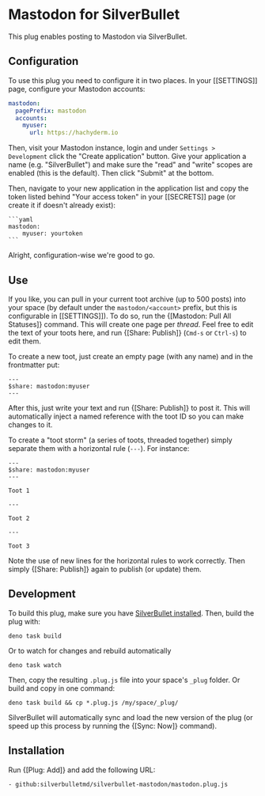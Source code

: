 # Mastodon for SilverBullet

This plug enables posting to Mastodon via SilverBullet.

## Configuration
To use this plug you need to configure it in two places. In your [[SETTINGS]] page, configure your Mastodon accounts:

```yaml
mastodon:
  pagePrefix: mastodon
  accounts:
    myuser:
      url: https://hachyderm.io
```

Then, visit your Mastodon instance, login and under `Settings > Development` click the "Create application" button. Give your application a name (e.g. "SilverBullet") and make sure the "read" and "write" scopes are enabled (this is the default). Then click "Submit" at the bottom.

Then, navigate to your new application in the application list and copy the token listed behind "Your access token" in your [[SECRETS]] page (or create it if doesn't already exist):

    ```yaml
    mastodon:
        myuser: yourtoken
    ```

Alright, configuration-wise we're good to go. 

## Use
If you like, you can pull in your current toot archive (up to 500 posts) into your space (by default under the `mastodon/<account>` prefix, but this is configurable in [[SETTINGS]]). To do so, run the {[Mastodon: Pull All Statuses]} command. This will create one page per _thread_. Feel free to edit the text of your toots here, and run {[Share: Publish]} (`Cmd-s` or `Ctrl-s`) to edit them.

To create a new toot, just create an empty page (with any name) and in the frontmatter put:

```
---
$share: mastodon:myuser
---
```

After this, just write your text and run {[Share: Publish]} to post it. This will automatically inject a named reference with the toot ID so you can make changes to it.

To create a "toot storm" (a series of toots, threaded together) simply separate them with a horizontal rule (`---`). For instance:

```
---
$share: mastodon:myuser
---

Toot 1

---

Toot 2

---

Toot 3
```

Note the use of new lines for the horizontal rules to work correctly. Then simply {[Share: Publish]} again to publish (or update) them.

## Development
To build this plug, make sure you have [SilverBullet installed](https://silverbullet.md/Install). Then, build the plug with:

```shell
deno task build
```

Or to watch for changes and rebuild automatically

```shell
deno task watch
```

Then, copy the resulting `.plug.js` file into your space's `_plug` folder. Or build and copy in one command:

```shell
deno task build && cp *.plug.js /my/space/_plug/
```

SilverBullet will automatically sync and load the new version of the plug (or speed up this process by running the {[Sync: Now]} command).

## Installation
Run {[Plug: Add]} and add the following URL:

```
- github:silverbulletmd/silverbullet-mastodon/mastodon.plug.js
```
